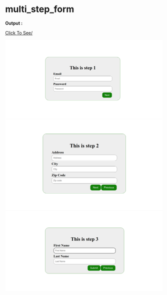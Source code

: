 # multi_step_form

<b>Output : </b>

<a href='https://arifkhan-silicornya.github.io/multi_step_form/'>Click To See/</a>

<img src='https://github.com/arifkhan-silicornya/multi_step_form/blob/main/Screenshot_1.png' >
<img src='https://github.com/arifkhan-silicornya/multi_step_form/blob/main/Screenshot_2.png' >
<img src='https://github.com/arifkhan-silicornya/multi_step_form/blob/main/Screenshot_3.png' >
